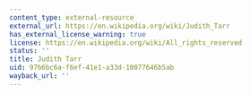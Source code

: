 ```yaml
---
content_type: external-resource
external_url: https://en.wikipedia.org/wiki/Judith_Tarr
has_external_license_warning: true
license: https://en.wikipedia.org/wiki/All_rights_reserved
status: ''
title: Judith Tarr
uid: 97b6bc6a-f6ef-41e1-a33d-10077646b5ab
wayback_url: ''
---
```

